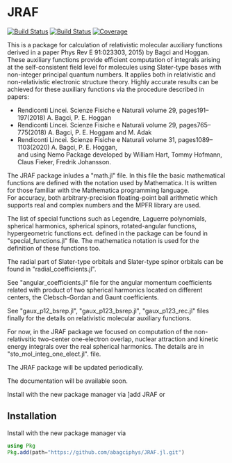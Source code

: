 # JRAF

[![Build Status](https://travis-ci.com/abagciphys/JRAF.jl.svg?branch=master)](https://travis-ci.com/abagciphys/JRAF.jl)
[![Build Status](https://ci.appveyor.com/api/projects/status/github/abagciphys/JRAF.jl?svg=true)](https://ci.appveyor.com/project/abagciphys/JRAF-jl)
[![Coverage](https://coveralls.io/repos/github/abagciphys/JRAF.jl/badge.svg?branch=master)](https://coveralls.io/github/abagciphys/JRAF.jl?branch=master)

This is a package for calculation of relativistic molecular auxiliary functions derived in a paper Phys Rev E 91:023303, 2015) by Bagci and Hoggan. These auxiliary functions provide efficient computation of integrals arising at the self-consistent field level for molecules using Slater-type bases with non-integer principal quantum numbers. It applies both in relativistic and non-relativistic electronic structure theory. Highly accurate results can be achieved for these auxiliary functions via the procedure described in papers: 
<ul>
<li> Rendiconti Lincei. Scienze Fisiche e Naturali volume 29, pages191–197(2018) A. Bagci, P. E. Hoggan </li>
<li> Rendiconti Lincei. Scienze Fisiche e Naturali volume 29, pages765–775(2018) A. Bagci, P. E. Hoggam and M. Adak </li>
<li> Rendiconti Lincei. Scienze Fisiche e Naturali volume 31, pages1089–1103(2020) A. Bagci, P. E. Hoggan, <br />
and using Nemo Package developed by  William Hart, Tommy Hofmann, Claus Fieker, Fredrik Johansson. </li>
</ul>
The JRAF package inludes a "math.jl" file. In this file the basic mathematical functions are defined with the notation used by Mathematica. It is written for those familiar with the Mathematica programming language. <br />
For accuracy, both arbitrary-precision floating-point ball arithmetic which supports real and complex numbers and the MPFR library are used.

The list of special functions such as Legendre, Laguerre polynomials, spherical harmonics, spherical spinors, rotated-angular functions, hypergeometric functions ect. defined in the package can be found in "special_functions.jl" file. The mathematica notation is used for the definition of these functions too. 

The radial part of Slater-type orbitals and Slater-type spinor orbitals can be found in "radial_coefficients.jl". 

See "angular_coefficients.jl" file for the angular momentum coefficients related with product of two spherical harmonics located on different centers, the Clebsch-Gordan and Gaunt coefficients.

See "gaux_p12_bsrep.jl", "gaux_p123_bsrep.jl", "gaux_p123_rec.jl" files finally for the details on relativistic molecular auxiliary functions.

For now, in the JRAF package we focused on computation of the non-relativsitic two-center one-electron overlap, nuclear attraction and kinetic energy integrals over the real spherical harmonics. The details are in "sto_mol_integ_one_elect.jl". file.

The JRAF package will be updated periodically. 

The documentation will be available soon. 

Install with the new package manager via ]add JRAF or

## Installation
Install with the new package manager via
```julia
using Pkg
Pkg.add(path="https://github.com/abagciphys/JRAF.jl.git")
```